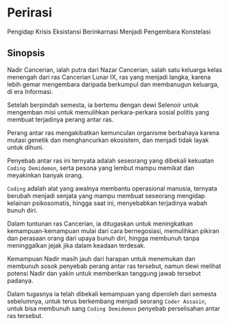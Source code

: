 # Perirasi
Pengidap Krisis Eksistansi Berinkarnasi Menjadi Pengembara Konstelasi  

## Sinopsis  


Nadir Cancerian, ialah putra dari Nazar Cancerian, salah satu keluarga kelas menengah dari ras Cancerian Lunar IX, ras yang menjadi langka, karena lebih gemar mengembara daripada berkumpul dan membanugun keluarga, di era Informasi.  

Setelah berpindah semesta, ia bertemu dengan dewi Selenoir untuk mengemban misi untuk memulihkan perkara-perkara sosial politis yang membuat terjadinya perang antar ras.  

Perang antar ras mengakibatkan kemunculan organisme berbahaya karena mutasi genetik dan menghancurkan ekosistem, dan menjadi tidak layak untuk dihuni.  

Penyebab antar ras ini ternyata adalah seseorang yang dibekali kekuatan `Coding Demidemon`, serta pesona yang lembut mampu memikat dan meyakinkan banyak orang.  

`Coding` adalah alat yang awalnya membantu operasional manusia, ternyata berubah menjadi senjata yang mampu membuat seseorang mengidap kelainan psikosomatis, hingga saat ini, menyebabkan terjadinya wabah bunuh diri.

Dalam tuntunan ras Cancerian, ia ditugaskan untuk meningkatkan kemampuan-kemampuan mulai dari cara bernegosiasi, memulihkan pikiran dan perasaan orang dari upaya bunuh diri, hingga membunuh tanpa meninggalkan jejak jika dalam keadaan terdesak.  

Kemampuan Nadir masih jauh dari harapan untuk menemukan dan membunuh sosok penyebab perang antar ras tersebut, namun dewi melihat potensi Nadir dan yakin untuk memberikan tanggung jawab tersebut padanya.  

Dalam tugasnya ia telah dibekali kemampuan yang diperoleh dari semesta sebelumnya, untuk terus berkembang menjadi seorang `Coder Assasin`, untuk bisa membunuh sang `Coding Demidemon` penyebab perselisahan antar ras tersebut.
